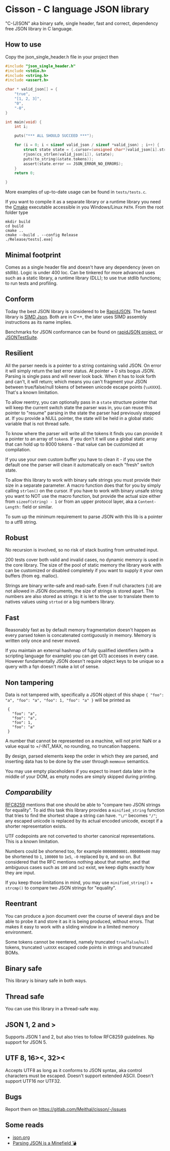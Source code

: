 # Cisson - C language JSON library

"C-(J)SON" aka binary safe, single header, fast and correct, 
dependency free JSON library in C language. 


## How to use

Copy the json_single_header.h file in your project then
```C
#include "json_single_header.h"
#include <stdio.h>
#include <string.h>
#include <assert.h>

char * valid_json[] = {
    "true",
    "[1, 2, 3]",
    "0",
    "-0",
}

int main(void) {
    int i;

    puts("*** ALL SHOULD SUCCEED ***");

    for (i = 0; i < sizeof valid_json / sizeof *valid_json) ; i++) {
        struct state state = {.cursor=(unsigned char*)valid_json[i].str};
        rjson(cs_strlen(valid_json[i]), &state);
        puts(to_string(&state.tokens));
        assert(state.error == JSON_ERROR_NO_ERRORS);
    }
    return 0;

}

```

More examples of up-to-date usage can be found in `tests/tests.c`.

If you want to compile it as a separate library or a runtime
library you need the [Cmake](https://cmake.org/) executable 
accessible in you Windows/Linux `PATH`. From the root folder type

```
mkdir build
cd build
cmake ..
cmake --build . --config Release
./Release/tests[.exe]
```


## Minimal footprint

Comes as a single header file and doesn't have any dependency
(even on stdlib). Logic is under 400 loc.
Can be tinkered for more advanced uses such as a static library, 
a runtime library (DLL); to use true stdlib functions; to
run tests and profiling.

## Conform

Today the best JSON library is considered to be 
[RapidJSON](https://github.com/Tencent/rapidjson). The fastest
library is [SIMD Json](https://github.com/simdjson/simdjson).
Both are in C++, the later uses SIMD assembly instructions
as its name implies.

Benchmarks for JSON conformance can be found on [rapidJSON
project](https://github.com/miloyip/nativejson-benchmark),
or [JSONTestSuite](https://github.com/nst/JSONTestSuite).

## Resilient

All the parser needs is a pointer to a string containing valid
JSON. On error it will simply return the last error status.
At pointer + 0 sits bogus JSON. 
Parsing is single pass and will never look back.
When it has to look forth and can't,
it will return; which means you can't fragment your JSON
between true/false/null tokens of between unicode escape
points (`\uXXXX`). That's a known limitation.

To allow reentry, you can optionally pass in a `state` structure
pointer that will keep the current switch state the parser was in, you 
can reuse this pointer to "resume" parsing in the state the
parser had previously stopped at. If you provide a NULL pointer,
the state will be held in a global static variable that is not thread safe.

To know where the parser will write all the tokens
it finds you can provide it a pointer
to an array of `token`s. If you don't it will use a global
static array that can hold up to 8000 tokens - that value can be
customized at compilation. 

If you use your own custom buffer you have to clean it - 
if you use the default one the parser will
clean it automatically on each "fresh" switch state.

To allow this library to work with binary safe strings 
you must provide their size in a separate parameter. 
A macro function does that for you
by simply calling `strlen()` on the cursor. 
If you have to work with binary 
unsafe string you want to NOT use the macro function, but provide
the actual size either from `sizeof(string) - 1` or from
an upper protocol layer, aka a `Content-Length:` field or similar.

To sum up the minimum requirement to parse JSON with this
lib is a pointer to a utf8 string.

## Robust

No recursion is involved, so no risk of 
stack busting from untrusted input.

200 tests cover both valid and invalid cases, no dynamic 
memory is used in the core library. The size of the pool
of static memory the library work with can be customized 
or disabled completely if you want to supply it your 
own buffers (from eg. malloc).

Strings are binary write-safe and read-safe. 
Even if null characters (`\0`) are not allowed
in JSON documents, the size of strings is stored apart. 
The numbers are also stored as strings: it is let to the 
user to translate them to natives values using `strtod` or 
a big numbers library.

## Fast

Reasonably fast as by default memory fragmentation doesn't 
happen as every parsed token is concatenated contiguously
in memory. Memory is written only once and never moved.

If you maintain an external hashmap of fully qualified identifiers 
(with a scripting language for example) you can get 
O(1) accesses in every case. However fundamentally JSON doesn't 
require object keys to be unique so a query with a fqn doesn't 
make a lot of sense.

## Non tampering

Data is not tampered with, specifically a JSON object of this shape
`{
 "foo": "a",
 "foo": "a",
 "foo": 1,
 "foo": "a"
}`
 will be printed as
```
 {
   "foo": "a",
   "foo": "a",
   "foo": 1,
   "foo": "a"
 }
```

A number that cannot be represented on a machine, will not 
print NaN or a value equal to +/-INT_MAX, no rounding, 
no truncation happens.

By design, parsed elements keep the order in which
they are parsed, and inserting data has to be done
by the user through `memmove` semantics.

You may use empty placeholders if you expect to insert data
later in the middle of your DOM, as empty nodes are simply 
skipped during printing.

## *Comparability*
  
[RFC8259](https://tools.ietf.org/html/rfc8259#section-8.3)
mentions that one should be able to "compare
two JSON strings for equality". 
To aid this task this library provides a `minified_string`
function that tries to find the shortest shape a string
can have. 
`"\/"` becomes `"/"`; any escaped unicode is 
replaced by its actual encoded unicode,
except if a shorter representation exists.

UTF codepoints are not converted to 
shorter canonical representations.
This is a known limitation.

Numbers could be shortened too, for example
`00000000001.000000e00` may be shortened to `1`, 
`100000` to `1e5`, `-0` replaced by `0`, and so on.
But considered that the RFC mentions nothing about that matter, and 
that ambiguous cases such as `100` and `1e2` exist, we keep 
digits exactly how they are input.

If you keep those limitations in mind, you may use
`minified_string()` + `strcmp()` to compare two 
JSON strings for "equality".

## Reentrant
You can produce a json document over the course of several 
days and be able to probe it and store it as it is being 
produced, without errors.
That makes it easy to work with a sliding window in a 
limited memory environment.

Some tokens cannot be reentered, namely truncated 
`true`/`false`/`null` tokens, truncated `\uXXXX` escaped
code points in strings and truncated BOMs.

## Binary safe
This library is binary safe in both ways.

## Thread safe
You can use this library in a thread-safe way.

## JSON 1, 2 and >
Supports JSON 1 and 2, but also tries to follow RFC8259 guidelines.
Np support for JSON 5.

## UTF 8, 16><, 32><
Accepts UTF8 as long as it conforms to JSON syntax, 
aka control characters must be escaped.
Doesn't support extended ASCII. 
Doesn't support UTF16 nor UTF32. 

## Bugs
Report them on https://gitlab.com/Meithal/cisson/-/issues

## Some reads
* [json.org](https://www.json.org/)
* [Parsing JSON is a Minefield 💣](http://seriot.ch/parsing_json.php)